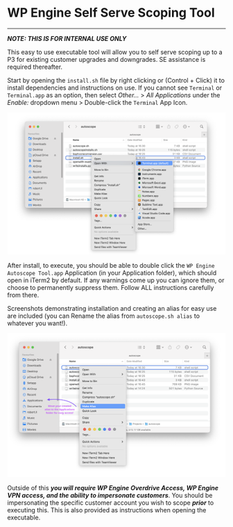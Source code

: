 # WP Engine Self Serve Scoping Tool

---

***NOTE: THIS IS FOR INTERNAL USE ONLY***

This easy to use executable tool will allow you to self serve scoping up to a P3 for existing customer upgrades and downgrades. SE assistance is required thereafter. 

Start by opening the `install.sh` file by right clicking or (Control + Click) it to install dependencies and instructions on use. If you cannot see `Terminal` or `Terminal.app` as an option, then select *Other...* > *All Applications* under the *Enable:* dropdown menu > Double-click the `Terminal` App Icon.

![](https://github.com/robertliwpe/wpeautoscope/blob/master/openwith-demo.png?raw=true)

After install, to execute, you should be able to double click the `WP Engine Autoscope Tool.app` Application (in your Application folder), which should open in iTerm2 by default. If any warnings come up you can ignore them, or choose to permanently suppress them. Follow ALL instructions carefully from there.

Screenshots demonstrating installation and creating an alias for easy use are included (you can Rename the alias from `autoscope.sh alias` to whatever you want!).

![](https://github.com/robertliwpe/wpeautoscope/blob/master/makealias-demo.png?raw=true)

Outside of this ***you will require WP Engine Overdrive Access, WP Engine VPN access, and the ability to impersonate customers***. You should be impersonating the specific customer account you wish to scope ***prior*** to executing this. This is also provided as instructions when opening the executable.
